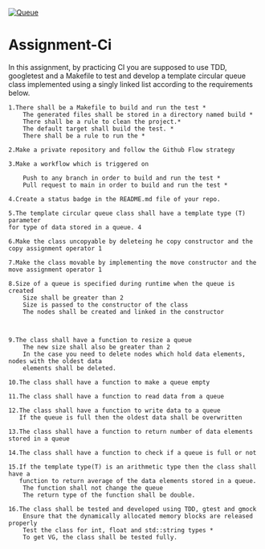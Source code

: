[![Queue](https://github.com/pernillamoreno/NewAss/actions/workflows/Queue.yml/badge.svg)](https://github.com/pernillamoreno/NewAss/actions/workflows/Queue.yml)

# Assignment-Ci

In this assignment, by practicing CI you are supposed to use TDD, googletest and a 
Makefile to test and develop a template circular queue class implemented 
using a singly linked list according to the requirements below.

    1.There shall be a Makefile to build and run the test *
        The generated files shall be stored in a directory named build *
        There shall be a rule to clean the project.*
        The default target shall build the test. *
        There shall be a rule to run the *
        
    2.Make a private repository and follow the Github Flow strategy

    3.Make a workflow which is triggered on

        Push to any branch in order to build and run the test *
        Pull request to main in order to build and run the test *

    4.Create a status badge in the README.md file of your repo.

    5.The template circular queue class shall have a template type (T) parameter 
    for type of data stored in a queue. 4

    6.Make the class uncopyable by deleteing he copy constructor and the copy assignment operator 1

    7.Make the class movable by implementing the move constructor and the move assignment operator 1

    8.Size of a queue is specified during runtime when the queue is created
        Size shall be greater than 2
        Size is passed to the constructor of the class
        The nodes shall be created and linked in the constructor

  

    9.The class shall have a function to resize a queue
        The new size shall also be greater than 2
        In the case you need to delete nodes which hold data elements, nodes with the oldest data 
        elements shall be deleted.

    10.The class shall have a function to make a queue empty

    11.The class shall have a function to read data from a queue

    12.The class shall have a function to write data to a queue
       If the queue is full then the oldest data shall be overwritten

    13.The class shall have a function to return number of data elements stored in a queue

    14.The class shall have a function to check if a queue is full or not

    15.If the template type(T) is an arithmetic type then the class shall have a 
       function to return average of the data elements stored in a queue.
        The function shall not change the queue
        The return type of the function shall be double.

    16.The class shall be tested and developed using TDD, gtest and gmock
        Ensure that the dynamically allocated memory blocks are released properly 
        Test the class for int, float and std::string types *
        To get VG, the class shall be tested fully.
